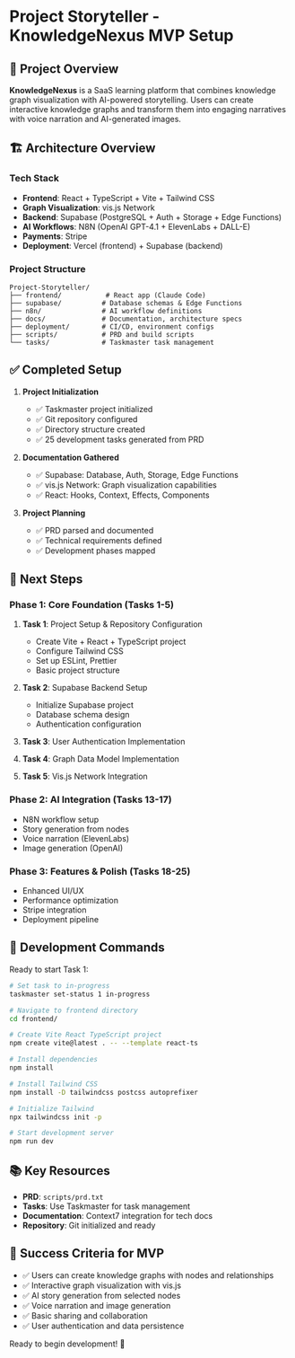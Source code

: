 # Project Storyteller - KnowledgeNexus MVP Setup

## 🎯 Project Overview

**KnowledgeNexus** is a SaaS learning platform that combines knowledge graph visualization with AI-powered storytelling. Users can create interactive knowledge graphs and transform them into engaging narratives with voice narration and AI-generated images.

## 🏗️ Architecture Overview

### Tech Stack
- **Frontend**: React + TypeScript + Vite + Tailwind CSS
- **Graph Visualization**: vis.js Network
- **Backend**: Supabase (PostgreSQL + Auth + Storage + Edge Functions)
- **AI Workflows**: N8N (OpenAI GPT-4.1 + ElevenLabs + DALL-E)
- **Payments**: Stripe
- **Deployment**: Vercel (frontend) + Supabase (backend)

### Project Structure
```
Project-Storyteller/
├── frontend/           # React app (Claude Code)
├── supabase/          # Database schemas & Edge Functions
├── n8n/               # AI workflow definitions
├── docs/              # Documentation, architecture specs
├── deployment/        # CI/CD, environment configs
├── scripts/           # PRD and build scripts
└── tasks/             # Taskmaster task management
```

## ✅ Completed Setup

1. **Project Initialization**
   - ✅ Taskmaster project initialized
   - ✅ Git repository configured
   - ✅ Directory structure created
   - ✅ 25 development tasks generated from PRD

2. **Documentation Gathered**
   - ✅ Supabase: Database, Auth, Storage, Edge Functions
   - ✅ vis.js Network: Graph visualization capabilities
   - ✅ React: Hooks, Context, Effects, Components

3. **Project Planning**
   - ✅ PRD parsed and documented
   - ✅ Technical requirements defined
   - ✅ Development phases mapped

## 🚀 Next Steps

### Phase 1: Core Foundation (Tasks 1-5)
1. **Task 1**: Project Setup & Repository Configuration
   - Create Vite + React + TypeScript project
   - Configure Tailwind CSS
   - Set up ESLint, Prettier
   - Basic project structure

2. **Task 2**: Supabase Backend Setup
   - Initialize Supabase project
   - Database schema design
   - Authentication configuration

3. **Task 3**: User Authentication Implementation
4. **Task 4**: Graph Data Model Implementation  
5. **Task 5**: Vis.js Network Integration

### Phase 2: AI Integration (Tasks 13-17)
- N8N workflow setup
- Story generation from nodes
- Voice narration (ElevenLabs)
- Image generation (OpenAI)

### Phase 3: Features & Polish (Tasks 18-25)
- Enhanced UI/UX
- Performance optimization
- Stripe integration
- Deployment pipeline

## 🔧 Development Commands

Ready to start Task 1:
```bash
# Set task to in-progress
taskmaster set-status 1 in-progress

# Navigate to frontend directory
cd frontend/

# Create Vite React TypeScript project
npm create vite@latest . -- --template react-ts

# Install dependencies
npm install

# Install Tailwind CSS
npm install -D tailwindcss postcss autoprefixer

# Initialize Tailwind
npx tailwindcss init -p

# Start development server
npm run dev
```

## 📚 Key Resources

- **PRD**: `scripts/prd.txt`
- **Tasks**: Use Taskmaster for task management
- **Documentation**: Context7 integration for tech docs
- **Repository**: Git initialized and ready

## 🎯 Success Criteria for MVP

- ✅ Users can create knowledge graphs with nodes and relationships
- ✅ Interactive graph visualization with vis.js
- ✅ AI story generation from selected nodes
- ✅ Voice narration and image generation
- ✅ Basic sharing and collaboration
- ✅ User authentication and data persistence

Ready to begin development! 🚀
